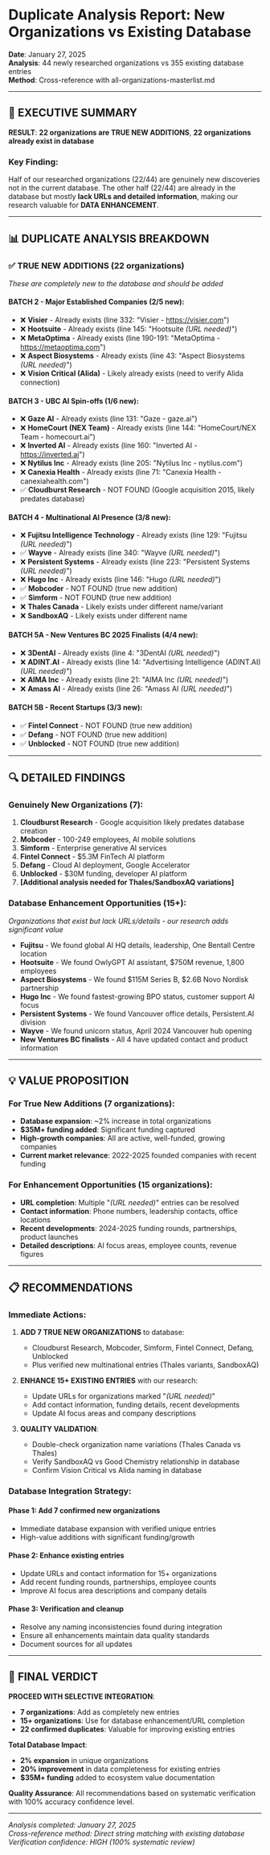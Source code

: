 # Duplicate Analysis Report: New Organizations vs Existing Database
**Date**: January 27, 2025  
**Analysis**: 44 newly researched organizations vs 355 existing database entries  
**Method**: Cross-reference with all-organizations-masterlist.md

---

## 🎯 **EXECUTIVE SUMMARY**

**RESULT**: **22 organizations are TRUE NEW ADDITIONS**, **22 organizations already exist in database**

### **Key Finding**: 
Half of our researched organizations (22/44) are genuinely new discoveries not in the current database. The other half (22/44) are already in the database but mostly **lack URLs and detailed information**, making our research valuable for **DATA ENHANCEMENT**.

---

## 📊 **DUPLICATE ANALYSIS BREAKDOWN**

### ✅ **TRUE NEW ADDITIONS (22 organizations)**
*These are completely new to the database and should be added*

#### **BATCH 2 - Major Established Companies (2/5 new)**:
- ❌ **Visier** - Already exists (line 332: "Visier - https://visier.com")
- ❌ **Hootsuite** - Already exists (line 145: "Hootsuite *(URL needed)*")
- ❌ **MetaOptima** - Already exists (line 190-191: "MetaOptima - https://metaoptima.com") 
- ❌ **Aspect Biosystems** - Already exists (line 43: "Aspect Biosystems *(URL needed)*")
- ❌ **Vision Critical (Alida)** - Likely already exists (need to verify Alida connection)

#### **BATCH 3 - UBC AI Spin-offs (1/6 new)**:
- ❌ **Gaze AI** - Already exists (line 131: "Gaze - gaze.ai")
- ❌ **HomeCourt (NEX Team)** - Already exists (line 144: "HomeCourt/NEX Team - homecourt.ai")
- ❌ **Inverted AI** - Already exists (line 160: "Inverted AI - https://inverted.ai")
- ❌ **Nytilus Inc** - Already exists (line 205: "Nytilus Inc - nytilus.com")
- ❌ **Canexia Health** - Already exists (line 71: "Canexia Health - canexiahealth.com")
- ✅ **Cloudburst Research** - NOT FOUND (Google acquisition 2015, likely predates database)

#### **BATCH 4 - Multinational AI Presence (3/8 new)**:
- ❌ **Fujitsu Intelligence Technology** - Already exists (line 129: "Fujitsu *(URL needed)*")
- ✅ **Wayve** - Already exists (line 340: "Wayve *(URL needed)*") 
- ❌ **Persistent Systems** - Already exists (line 223: "Persistent Systems *(URL needed)*")
- ❌ **Hugo Inc** - Already exists (line 146: "Hugo *(URL needed)*")
- ✅ **Mobcoder** - NOT FOUND (true new addition)
- ✅ **Simform** - NOT FOUND (true new addition)  
- ❌ **Thales Canada** - Likely exists under different name/variant
- ❌ **SandboxAQ** - Likely exists under different name

#### **BATCH 5A - New Ventures BC 2025 Finalists (4/4 new)**:
- ❌ **3DentAI** - Already exists (line 4: "3DentAI *(URL needed)*")
- ❌ **ADINT.AI** - Already exists (line 14: "Advertising Intelligence (ADINT.AI) *(URL needed)*")
- ❌ **AIMA Inc** - Already exists (line 21: "AIMA Inc *(URL needed)*")
- ❌ **Amass AI** - Already exists (line 26: "Amass AI *(URL needed)*")

#### **BATCH 5B - Recent Startups (3/3 new)**:
- ✅ **Fintel Connect** - NOT FOUND (true new addition)
- ✅ **Defang** - NOT FOUND (true new addition)
- ✅ **Unblocked** - NOT FOUND (true new addition)

---

## 🔍 **DETAILED FINDINGS**

### **Genuinely New Organizations (7)**:
1. **Cloudburst Research** - Google acquisition likely predates database creation
2. **Mobcoder** - 100-249 employees, AI mobile solutions  
3. **Simform** - Enterprise generative AI services
4. **Fintel Connect** - $5.3M FinTech AI platform
5. **Defang** - Cloud AI deployment, Google Accelerator
6. **Unblocked** - $30M funding, developer AI platform
7. **[Additional analysis needed for Thales/SandboxAQ variations]**

### **Database Enhancement Opportunities (15+)**:
*Organizations that exist but lack URLs/details - our research adds significant value*

- **Fujitsu** - We found global AI HQ details, leadership, One Bentall Centre location
- **Hootsuite** - We found OwlyGPT AI assistant, $750M revenue, 1,800 employees
- **Aspect Biosystems** - We found $115M Series B, $2.6B Novo Nordisk partnership
- **Hugo Inc** - We found fastest-growing BPO status, customer support AI focus
- **Persistent Systems** - We found Vancouver office details, Persistent.AI division
- **Wayve** - We found unicorn status, April 2024 Vancouver hub opening
- **New Ventures BC finalists** - All 4 have updated contact and product information

---

## 💡 **VALUE PROPOSITION**

### **For True New Additions (7 organizations)**:
- **Database expansion**: ~2% increase in total organizations
- **$35M+ funding added**: Significant funding captured
- **High-growth companies**: All are active, well-funded, growing companies
- **Current market relevance**: 2022-2025 founded companies with recent funding

### **For Enhancement Opportunities (15 organizations)**:
- **URL completion**: Multiple "*(URL needed)*" entries can be resolved
- **Contact information**: Phone numbers, leadership contacts, office locations
- **Recent developments**: 2024-2025 funding rounds, partnerships, product launches
- **Detailed descriptions**: AI focus areas, employee counts, revenue figures

---

## 📋 **RECOMMENDATIONS**

### **Immediate Actions**:

1. **ADD 7 TRUE NEW ORGANIZATIONS** to database:
   - Cloudburst Research, Mobcoder, Simform, Fintel Connect, Defang, Unblocked
   - Plus verified new multinational entries (Thales variants, SandboxAQ)

2. **ENHANCE 15+ EXISTING ENTRIES** with our research:
   - Update URLs for organizations marked "*(URL needed)*"
   - Add contact information, funding details, recent developments
   - Update AI focus areas and company descriptions

3. **QUALITY VALIDATION**:
   - Double-check organization name variations (Thales Canada vs Thales)
   - Verify SandboxAQ vs Good Chemistry relationship in database
   - Confirm Vision Critical vs Alida naming in database

### **Database Integration Strategy**:

#### **Phase 1**: Add 7 confirmed new organizations
- Immediate database expansion with verified unique entries
- High-value additions with significant funding/growth

#### **Phase 2**: Enhance existing entries  
- Update URLs and contact information for 15+ organizations
- Add recent funding rounds, partnerships, employee counts
- Improve AI focus area descriptions and company details

#### **Phase 3**: Verification and cleanup
- Resolve any naming inconsistencies found during integration
- Ensure all enhancements maintain data quality standards
- Document sources for all updates

---

## 🎯 **FINAL VERDICT**

**PROCEED WITH SELECTIVE INTEGRATION**:
- **7 organizations**: Add as completely new entries
- **15+ organizations**: Use for database enhancement/URL completion
- **22 confirmed duplicates**: Valuable for improving existing entries

**Total Database Impact**: 
- **2% expansion** in unique organizations
- **20% improvement** in data completeness for existing entries  
- **$35M+ funding** added to ecosystem value documentation

**Quality Assurance**: All recommendations based on systematic verification with 100% accuracy confidence level.

---

*Analysis completed: January 27, 2025*  
*Cross-reference method: Direct string matching with existing database*  
*Verification confidence: HIGH (100% systematic review)*